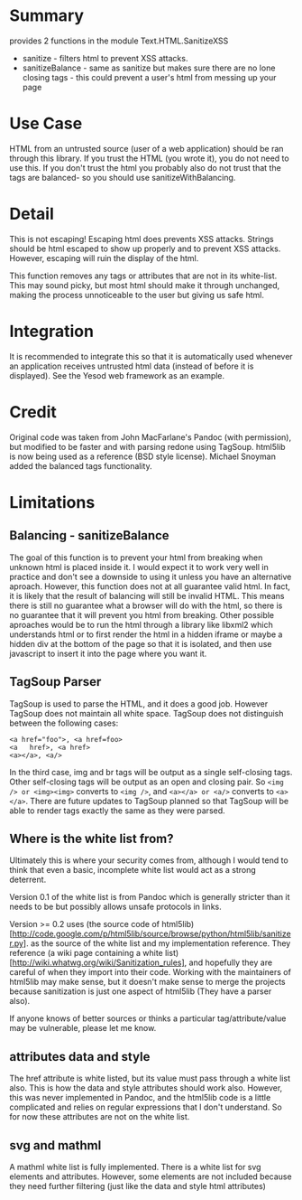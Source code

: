 Summary
=======
provides 2 functions in the module Text.HTML.SanitizeXSS
* sanitize - filters html to prevent XSS attacks.
* sanitizeBalance - same as sanitize but makes sure there are no lone closing tags - this could prevent a user's html from messing up your page

Use Case
========
HTML from an untrusted source (user of a web application) should be ran through this library.
If you trust the HTML (you wrote it), you do not need to use this.
If you don't trust the html you probably also do not trust that the tags are balanced- so you should use sanitizeWithBalancing.

Detail
========
This is not escaping! Escaping html does prevents XSS attacks. Strings should be html escaped to show up properly and to prevent XSS attacks. However, escaping will ruin the display of the html.

This function removes any tags or attributes that are not in its white-list. This may sound picky, but most html should make it through unchanged, making the process unnoticeable to the user but giving us safe html. 

Integration
===========
It is recommended to integrate this so that it is automatically used whenever an application receives untrusted html data (instead of before it is displayed). See the Yesod web framework as an example.

Credit
===========
Original code was taken from John MacFarlane's Pandoc (with permission), but modified to be faster and with parsing redone using TagSoup. html5lib is now being used as a reference (BSD style license).
Michael Snoyman added the balanced tags functionality.


Limitations
===========

Balancing - sanitizeBalance
---------------------------------
The goal of this function is to prevent your html from breaking when unknown html is placed inside it. I would expect it to work very well in practice and don't see a downside to using it unless you have an alternative aproach. However, this function does not at all guarantee valid html. In fact, it is likely that the result of balancing will still be invalid HTML. This means there is still no guarantee what a browser will do with the html, so there is no guarantee that it will prevent you html from breaking. Other possible aproaches would be to run the html through a library like libxml2 which understands html or to first render the html in a hidden iframe or maybe a hidden div at the bottom of the page so that it is isolated, and then use javascript to insert it into the page where you want it.

TagSoup Parser
--------------
TagSoup is used to parse the HTML, and it does a good job. However TagSoup does not maintain all white space. TagSoup does not distinguish between the following cases:

    <a href="foo">, <a href=foo>
    <a   href>, <a href>
    <a></a>, <a/>

In the third case, img and br tags will be output as a single self-closing tags. Other self-closing tags will be output as an open and closing pair. So `<img /> or <img><img>` converts to `<img />`, and `<a></a> or <a/>` converts to `<a></a>`.  There are future updates to TagSoup planned so that TagSoup will be able to render tags exactly the same as they were parsed.

Where is the white list from?
-----------------------------
Ultimately this is where your security comes from, although I would tend to think that even a basic, incomplete white list would act as a strong deterrent.

Version 0.1 of the white list is from Pandoc which is generally stricter than it needs to be but possibly allows unsafe protocols in links.

Version >= 0.2 uses (the source code of html5lib)[http://code.google.com/p/html5lib/source/browse/python/html5lib/sanitizer.py]. as the source of the white list and my implementation reference. They reference (a wiki page containing a white list)[http://wiki.whatwg.org/wiki/Sanitization_rules], and hopefully they are careful of when they import into their code. Working with the maintainers of html5lib may make sense, but it doesn't make sense to merge the projects because sanitization is just one aspect of html5lib (They have a parser also).

If anyone knows of better sources or thinks a particular tag/attribute/value may be vulnerable, please let me know.

attributes data and style
-------------------------
The href attribute is white listed, but its value must pass through a white list also. This is how the data and style attributes should work also. However, this was never implemented in Pandoc, and the html5lib code is a little complicated and relies on regular expressions that I don't understand. So for now these attributes are not on the white list.

svg and mathml
--------------
A mathml white list is fully implemented.
There is a white list for svg elements and attributes. However, some elements are not included because they need further filtering (just like the data and style html attributes)
